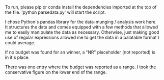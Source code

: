 To run, please pip or conda install the dependencies imported at the top of the file.
'python parsedata.py' will start the script.

I chose Python's pandas library for the data-munging / analysis work here. It structures the
data and comes equipped with a few methods that allowed me to easily manipulate the data as
necessary. Otherwise, just making good use of regular expressions allowed me to get the data
in a palatable format I could average.

If no budget was found for an winner, a "NR" placeholder (not reported) is in it's place.

There was one entry where the budget was reported as a range. I took the conservative figure on the 
lower end of the range.